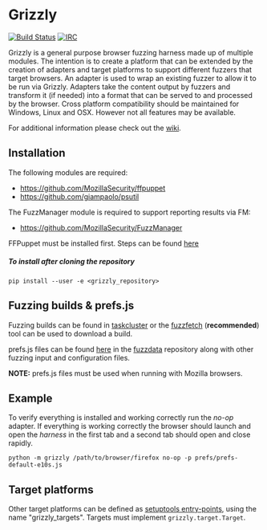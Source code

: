 Grizzly
=======
[![Build Status](https://travis-ci.org/MozillaSecurity/grizzly.svg?branch=master)](https://travis-ci.org/MozillaSecurity/ffpuppet)
[![IRC](https://img.shields.io/badge/IRC-%23fuzzing-1e72ff.svg?style=flat)](https://www.irccloud.com/invite?channel=%23fuzzing&amp;hostname=irc.mozilla.org&amp;port=6697&amp;ssl=1)

Grizzly is a general purpose browser fuzzing harness made up of multiple modules.
The intention is to create a platform that can be extended by the creation of adapters
and target platforms to support different fuzzers that target browsers.
An adapter is used to wrap an existing fuzzer to allow it to be run via Grizzly.
Adapters take the content output by fuzzers and transform it (if needed) into a format that can
be served to and processed by the browser.
Cross platform compatibility should be maintained for Windows, Linux and OSX.
However not all features may be available.

For additional information please check out the [wiki](https://github.com/MozillaSecurity/grizzly/wiki).

Installation
------------
The following modules are required:
* https://github.com/MozillaSecurity/ffpuppet
* https://github.com/giampaolo/psutil

The FuzzManager module is required to support reporting results via FM:
 * https://github.com/MozillaSecurity/FuzzManager

FFPuppet must be installed first. Steps can be found [here](https://github.com/MozillaSecurity/ffpuppet#installation)

##### To install after cloning the repository
    pip install --user -e <grizzly_repository>

Fuzzing builds & prefs.js
-------------------------
Fuzzing builds can be found in [taskcluster](https://tools.taskcluster.net/index/gecko.v2.mozilla-central.latest.firefox) or the [fuzzfetch](https://github.com/MozillaSecurity/fuzzfetch) (**recommended**) tool can be used to download a build.

prefs.js files can be found [here](https://github.com/MozillaSecurity/fuzzdata/tree/master/settings/firefox) in the [fuzzdata](https://github.com/MozillaSecurity/fuzzdata) repository along with other fuzzing input and configuration files.

**NOTE:** prefs.js files must be used when running with Mozilla browsers.

Example
-------
To verify everything is installed and working correctly run the *no-op* adapter. If everything is working correctly the browser should launch and open the *harness* in the first tab and a second tab should open and close rapidly.

`python -m grizzly /path/to/browser/firefox no-op -p prefs/prefs-default-e10s.js`

Target platforms
-------
Other target platforms can be defined as [setuptools entry-points](https://setuptools.readthedocs.io/en/latest/setuptools.html#dynamic-discovery-of-services-and-plugins),
using the name "grizzly_targets".  Targets must implement `grizzly.target.Target`.
